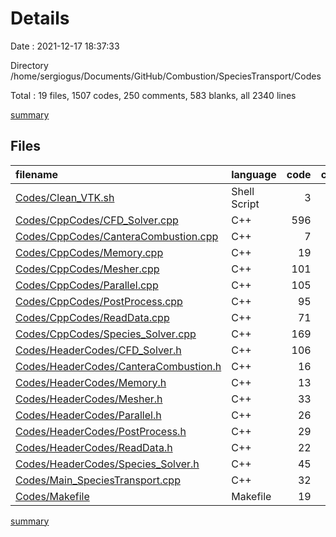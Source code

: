 # Details

Date : 2021-12-17 18:37:33

Directory /home/sergiogus/Documents/GitHub/Combustion/SpeciesTransport/Codes

Total : 19 files,  1507 codes, 250 comments, 583 blanks, all 2340 lines

[summary](results.md)

## Files
| filename | language | code | comment | blank | total |
| :--- | :--- | ---: | ---: | ---: | ---: |
| [Codes/Clean_VTK.sh](/Codes/Clean_VTK.sh) | Shell Script | 3 | 1 | 8 | 12 |
| [Codes/CppCodes/CFD_Solver.cpp](/Codes/CppCodes/CFD_Solver.cpp) | C++ | 596 | 102 | 201 | 899 |
| [Codes/CppCodes/CanteraCombustion.cpp](/Codes/CppCodes/CanteraCombustion.cpp) | C++ | 7 | 4 | 5 | 16 |
| [Codes/CppCodes/Memory.cpp](/Codes/CppCodes/Memory.cpp) | C++ | 19 | 6 | 13 | 38 |
| [Codes/CppCodes/Mesher.cpp](/Codes/CppCodes/Mesher.cpp) | C++ | 101 | 18 | 35 | 154 |
| [Codes/CppCodes/Parallel.cpp](/Codes/CppCodes/Parallel.cpp) | C++ | 105 | 11 | 36 | 152 |
| [Codes/CppCodes/PostProcess.cpp](/Codes/CppCodes/PostProcess.cpp) | C++ | 95 | 8 | 32 | 135 |
| [Codes/CppCodes/ReadData.cpp](/Codes/CppCodes/ReadData.cpp) | C++ | 71 | 5 | 34 | 110 |
| [Codes/CppCodes/Species_Solver.cpp](/Codes/CppCodes/Species_Solver.cpp) | C++ | 169 | 18 | 54 | 241 |
| [Codes/HeaderCodes/CFD_Solver.h](/Codes/HeaderCodes/CFD_Solver.h) | C++ | 106 | 13 | 44 | 163 |
| [Codes/HeaderCodes/CanteraCombustion.h](/Codes/HeaderCodes/CanteraCombustion.h) | C++ | 16 | 3 | 7 | 26 |
| [Codes/HeaderCodes/Memory.h](/Codes/HeaderCodes/Memory.h) | C++ | 13 | 6 | 8 | 27 |
| [Codes/HeaderCodes/Mesher.h](/Codes/HeaderCodes/Mesher.h) | C++ | 33 | 11 | 17 | 61 |
| [Codes/HeaderCodes/Parallel.h](/Codes/HeaderCodes/Parallel.h) | C++ | 26 | 8 | 15 | 49 |
| [Codes/HeaderCodes/PostProcess.h](/Codes/HeaderCodes/PostProcess.h) | C++ | 29 | 8 | 12 | 49 |
| [Codes/HeaderCodes/ReadData.h](/Codes/HeaderCodes/ReadData.h) | C++ | 22 | 4 | 14 | 40 |
| [Codes/HeaderCodes/Species_Solver.h](/Codes/HeaderCodes/Species_Solver.h) | C++ | 45 | 13 | 21 | 79 |
| [Codes/Main_SpeciesTransport.cpp](/Codes/Main_SpeciesTransport.cpp) | C++ | 32 | 3 | 17 | 52 |
| [Codes/Makefile](/Codes/Makefile) | Makefile | 19 | 8 | 10 | 37 |

[summary](results.md)